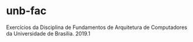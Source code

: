 # unb-fac
Exercícios da Disciplina de Fundamentos de Arquitetura de Computadores da Universidade de Brasília. 2019.1
